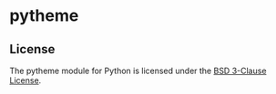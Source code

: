 # pytheme

## License

The pytheme module for Python is licensed under the [BSD 3-Clause License](https://github.com/parafoxia/pytheme/blob/main/LICENSE).
